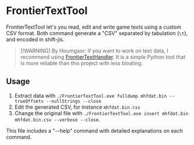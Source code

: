 # FrontierTextTool

FrontierTextTool let's you read, edit and write game texts using a custom CSV format.
Both command generate a "CSV" separated by tabulation (`\t`), and encoded in shift-jis.

>[!WARNING] By Houmgaor: if you want to work on text data, I recommend using [FrontierTextHandler](https://github.com/Houmgaor/FrontierTextHandler). It is a simple Python tool that is more reliable than this project with less bloating.

## Usage

1. Extract data with ``./FrontierTextTool.exe fulldump mhfdat.bin --trueOffsets --nullStrings --close``
2. Edit the generated CSV, for instance ``mhfdat.bin.csv``
3. Change the original file with ``./FrontierTextTool.exe insert mhfdat.bin mhfdat.bin.csv --verbose --close``.

This file includes a "--help" command with detailed explanations on each command.
